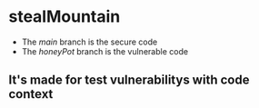 # stealMountain

- The _main_ branch is the secure code
- The _honeyPot_ branch is the vulnerable code

## It's made for test vulnerabilitys with code context

